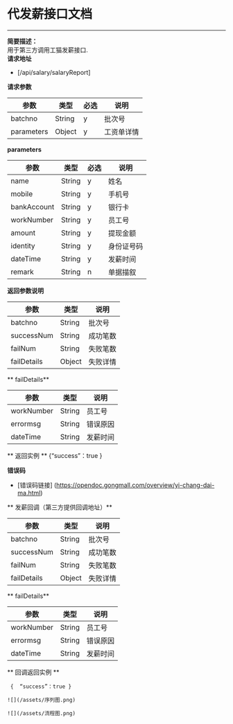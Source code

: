# 代发薪接口文档

---

**简要描述：**  
    用于第三方调用工猫发薪接口.  
**请求地址**

* [/api/salary/salaryReport]   

**请求参数**

| 参数 | 类型 | 必选 | 说明 |
| --- | --- | --- | --- |
| batchno | String | y | 批次号 |
| parameters | Object | y | 工资单详情 |

**parameters**

|参数     | 类型 |必选 | 说明  |
|---------|------|-----|-------|
|name     |String|y    | 姓名      |
|mobile|String|y    |   手机号    |
|bankAccount|String|y    |   银行卡    |   
|workNumber|String|y    |  员工号     |
|amount|String|y    |   提现金额    |
|identity|String|y    |  身份证号码     |
|dateTime|String|y    |    发薪时间   |
|remark|String|n    |   单据描叙    |

**返回参数说明**

|参数     | 类型 | 说明  |
|---------|------|-------|
|batchno    |String|  批次号     | 
|successNum |String|   成功笔数    |
|failNum|String|    失败笔数   |   
|failDetails|Object|    失败详情   | 

** failDetails**

|参数     | 类型 | 说明  |
|---------|------|-------|
|workNumber|String|   员工号    |
|errormsg|String|     错误原因  |
|dateTime|String|     发薪时间  |  

** 返回实例  **
 {“success”：true }
 
 **错误码**

  - [错误码链接] (https://opendoc.gongmall.com/overview/yi-chang-dai-ma.html)  

** 发薪回调（第三方提供回调地址）**

  |参数     | 类型 | 说明  |
|---------|------|-------|
|batchno    |String|  批次号     | 
|successNum |String|   成功笔数    |
|failNum|String|    失败笔数   |   
|failDetails|Object|    失败详情   | 

** failDetails**

|参数     | 类型 | 说明  |
|---------|------|-------|
|workNumber|String|   员工号    |
|errormsg|String|     错误原因  |
|dateTime|String|     发薪时间  |

** 回调返回实例  **

` {  “success”：true }` 

``` 
![](/assets/序列图.png) 

![](/assets/流程图.png)

